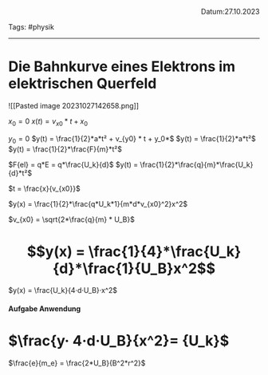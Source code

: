<p align="right">Datum:27.10.2023</p>

Tags: #physik 

---

# Die Bahnkurve eines Elektrons im elektrischen Querfeld

![[Pasted image 20231027142658.png]]

$x_0 = 0$
$x(t) = v_{x0} * t + x_0$


$y_0 = 0$
$y(t) = \frac{1}{2}*a*t² + v_{y0} * t + y_0*$
$y(t) = \frac{1}{2}*a*t²$
$y(t) = \frac{1}{2}*\frac{F}{m}*t²$


$F{el} = q*E = q*\frac{U_k}{d}$
$y(t) = \frac{1}{2}*\frac{q}{m}*\frac{U_k}{d}*t²$

$t = \frac{x}{v_{x0}}$

$y(x) = \frac{1}{2}*\frac{q*U_k*1}{m*d*v_{x0}^2}x^2$

$v_{x0} = \sqrt{2*\frac{q}{m} * U_B}$
# $$y(x) = \frac{1}{4}*\frac{U_k}{d}*\frac{1}{U_B}x^2$$

$y(x) = \frac{U_k}{4·d·U_B}·x^2$



#### Aufgabe Anwendung

# $\frac{y· 4·d·U_B}{x^2}= {U_k}$


$\frac{e}{m_e} = \frac{2*U_B}{B^2*r^2}$